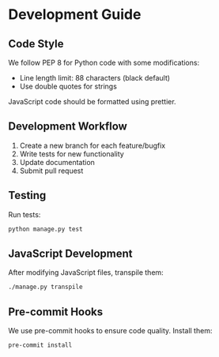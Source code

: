 # Development Guide

## Code Style

We follow PEP 8 for Python code with some modifications:
- Line length limit: 88 characters (black default)
- Use double quotes for strings

JavaScript code should be formatted using prettier.

## Development Workflow

1. Create a new branch for each feature/bugfix
2. Write tests for new functionality
3. Update documentation
4. Submit pull request

## Testing

Run tests:
```bash
python manage.py test
```

## JavaScript Development

After modifying JavaScript files, transpile them:
```bash
./manage.py transpile
```

## Pre-commit Hooks

We use pre-commit hooks to ensure code quality. Install them:
```bash
pre-commit install
```
